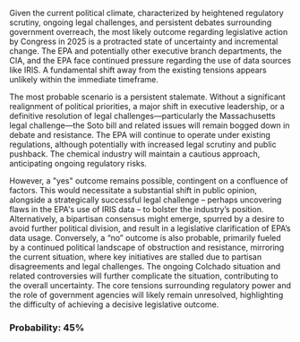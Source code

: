 Given the current political climate, characterized by heightened regulatory scrutiny, ongoing legal challenges, and persistent debates surrounding government overreach, the most likely outcome regarding legislative action by Congress in 2025 is a protracted state of uncertainty and incremental change. The EPA and potentially other executive branch departments, the CIA, and the EPA face continued pressure regarding the use of data sources like IRIS. A fundamental shift away from the existing tensions appears unlikely within the immediate timeframe.

The most probable scenario is a persistent stalemate. Without a significant realignment of political priorities, a major shift in executive leadership, or a definitive resolution of legal challenges—particularly the Massachusetts legal challenge—the Soto bill and related issues will remain bogged down in debate and resistance. The EPA will continue to operate under existing regulations, although potentially with increased legal scrutiny and public pushback. The chemical industry will maintain a cautious approach, anticipating ongoing regulatory risks.

However, a "yes" outcome remains possible, contingent on a confluence of factors. This would necessitate a substantial shift in public opinion, alongside a strategically successful legal challenge – perhaps uncovering flaws in the EPA's use of IRIS data – to bolster the industry’s position. Alternatively, a bipartisan consensus might emerge, spurred by a desire to avoid further political division, and result in a legislative clarification of EPA’s data usage. Conversely, a “no” outcome is also probable, primarily fueled by a continued political landscape of obstruction and resistance, mirroring the current situation, where key initiatives are stalled due to partisan disagreements and legal challenges. The ongoing Colchado situation and related controversies will further complicate the situation, contributing to the overall uncertainty. The core tensions surrounding regulatory power and the role of government agencies will likely remain unresolved, highlighting the difficulty of achieving a decisive legislative outcome.

### Probability: 45%